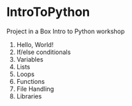 # IntroToPython
Project in a Box Intro to Python workshop

1. Hello, World!
2. If/else conditionals
3. Variables
4. Lists
5. Loops
6. Functions
7. File Handling
8. Libraries
